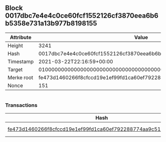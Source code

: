 ## Block 0017dbc7e4e4c0ce60fcf1552126cf3870eea6b6b5358e731a13b977b8198155

Attribute | Value
--- | ---
Height | 3241
Hash | 0017dbc7e4e4c0ce60fcf1552126cf3870eea6b6b5358e731a13b977b8198155
Timestamp | 2021-03-22T22:16:59+00:00
Target | 0100000000000000000000000000000000000000000000000000000000000000
Merke root | fe473d1460266f8cfccd19e1ef99fd1ca60ef792288774aa9c5149885c0585ff
Nonce | 151

```

```

### Transactions

Hash | Amount
--- | ---
[fe473d1460266f8cfccd19e1ef99fd1ca60ef792288774aa9c5149885c0585ff](fe473d1460266f8cfccd19e1ef99fd1ca60ef792288774aa9c5149885c0585ff.md) | 10.00000000 SKEPTI 

